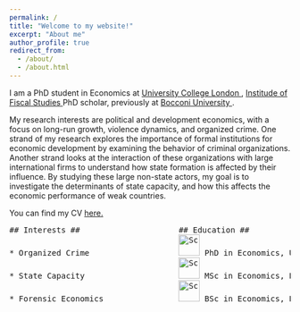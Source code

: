 ```yaml
---
permalink: /
title: "Welcome to my website!"
excerpt: "About me"
author_profile: true
redirect_from: 
  - /about/
  - /about.html
---
```



I am a PhD student in Economics at <a href="https://www.ucl.ac.uk/economics/ucl-department-economics"> University College London </a>, <a href="https://ifs.org.uk"> Institude of Fiscal Studies </a> PhD scholar, previously at <a href="https://www.unibocconi.it/wps/wcm/connect/Bocconi/SitoPubblico_IT/Albero+di+navigazione/Home/"> Bocconi University </a>.

My research interests are political and development economics, with a focus on long-run growth, violence dynamics, and organized crime. One strand of my research explores the importance of formal institutions for economic development by examining the behavior of criminal organizations. Another strand looks at the interaction of these organizations with large international firms to understand how state formation is affected by their influence. By studying these large non-state actors, my goal is to investigate the determinants of state capacity, and how this affects the economic performance of weak countries.

You can find my CV <a href="https://davidezufacchi.github.io/cv_112022.pdf"> here. </a> 

<pre>
## Interests ##                     ## Education ##
* Organized Crime                   <img width="38" alt="Screenshot 2022-11-22 at 16 00 18" src="https://user-images.githubusercontent.com/103354008/203361885-ce6037fb-f866-4e6b-b734-dcc83730ca3e.png"> PhD in Economics, UCL, ongoing
* State Capacity                    <img width="38" alt="Screenshot 2022-11-22 at 16 00 18" src="https://user-images.githubusercontent.com/103354008/203361885-ce6037fb-f866-4e6b-b734-dcc83730ca3e.png"> MSc in Economics, Bocconi, 2020
* Forensic Economics                <img width="38" alt="Screenshot 2022-11-22 at 16 00 18" src="https://user-images.githubusercontent.com/103354008/203361885-ce6037fb-f866-4e6b-b734-dcc83730ca3e.png"> BSc in Economics, Bocconi, 2017
<pre>

